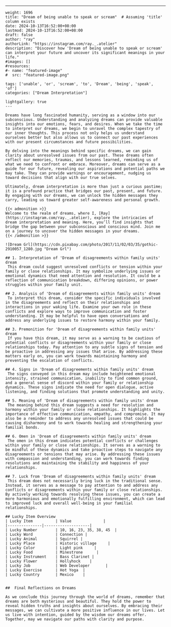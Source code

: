 ---
    weight: 1696
    title: "Dream of being unable to speak or scream"  # Assuming 'title' column exists
    date: 2024-10-13T16:52:00+08:00
    lastmod: 2024-10-13T16:52:00+08:00
    draft: false
    author: "ray"
    authorLink: "https://instagram.com/ray._.atelier"
    description: "Discover how 'Dream of being unable to speak or scream' can interpret your future and uncover its significant meanings in your life."
    #images: []
    #resources:
    #- name: "featured-image"
    #  src: "featured-image.png"
    
    tags: ['unable', 'or', 'scream', 'to', 'Dream', 'being', 'speak', 'of']
    categories: ["Dream Interpretation"]
    
    lightgallery: true
    ---
    
    Dreams have long fascinated humanity, serving as a window into our subconscious. Understanding and analyzing dreams can provide valuable insights into our emotions, fears, and desires. When we take the time to interpret our dreams, we begin to unravel the complex tapestry of our inner thoughts. This process not only helps us understand ourselves better but also allows us to connect our past experiences with our present circumstances and future possibilities.
    
    By delving into the meanings behind specific dreams, we can gain clarity about unresolved issues from our past. These dreams often reflect our memories, traumas, and lessons learned, reminding us of what we need to confront or embrace. Moreover, dreams can serve as a guide for our future, revealing our aspirations and potential paths we may take. They can provide warnings or encouragement, nudging us toward decisions that align with our true selves.
    
    Ultimately, dream interpretation is more than just a curious pastime; it is a profound practice that bridges our past, present, and future. By engaging with our dreams, we can unlock the hidden messages they carry, leading us toward greater self-awareness and personal growth.
    
    {{< admonition >}}
    Welcome to the realm of dreams, where I, [Ray](https://instagram.com/ray._.atelier), explore the intricacies of dream interpretation and meaning. Here, you’ll find insights that bridge the gap between your subconscious and conscious mind. Join me on a journey to uncover the hidden messages in your dreams.
    {{< /admonition >}}
    
    ![Dream Grl](https://cdn.pixabay.com/photo/2017/11/02/03/35/gothic-2910057_1280.jpg "Dream Grl")
    
    ## 1. Interpretation of 'Dream of disagreements within family units' dream
     This dream could suggest unresolved conflicts or tension within your family or close relationships. It may symbolize underlying issues or emotional dynamics that need attention and resolution. It could be a reflection of communication breakdown, differing opinions, or power struggles within your family unit.
    
    ## 2. Analysis of 'Dream of disagreements within family units' dream
     To interpret this dream, consider the specific individuals involved in the disagreements and reflect on their relationships and interactions in your waking life. Examine your own role in these conflicts and explore ways to improve communication and foster understanding. It may be helpful to have open conversations and address any underlying issues to restore harmony within your family.
    
    ## 3. Premonition for 'Dream of disagreements within family units' dream
     If you have this dream, it may serve as a warning to be cautious of potential conflicts or disagreements within your family or close relationships today. Pay attention to any subtle signs of tension and be proactive in addressing any issues that arise. By addressing these matters early on, you can work towards maintaining harmony and preventing the escalation of conflicts.
    
    ## 4. Signs in 'Dream of disagreements within family units' dream
     The signs conveyed in this dream may include heightened emotional intensity, strained communication, inability to find common ground, and a general sense of discord within your family or relationship dynamics. These signs indicate the need for open dialogue, active listening, and finding solutions that promote understanding and unity.
    
    ## 5. Meaning of 'Dream of disagreements within family units' dream
     The meaning behind this dream suggests a need for resolution and harmony within your family or close relationships. It highlights the importance of effective communication, empathy, and compromise. It may also be a reminder to address any unresolved issues that could be causing disharmony and to work towards healing and strengthening your familial bonds.
    
    ## 6. Omen in 'Dream of disagreements within family units' dream
     The omen in this dream indicates potential conflicts or challenges within your family or close relationships. It serves as a warning to be mindful of these dynamics and take proactive steps to navigate any disagreements or tensions that may arise. By addressing these issues with compassion and understanding, you can work towards finding resolutions and maintaining the stability and happiness of your relationships.
    
    ## 7. Luck from 'Dream of disagreements within family units' dream
     This dream does not necessarily bring luck in the traditional sense. Instead, it serves as a message to pay attention to and address any conflicts or disagreements within your family or close relationships. By actively working towards resolving these issues, you can create a more harmonious and emotionally fulfilling environment, which can lead to improved luck and overall well-being in your familial relationships.
    
    ## Lucky Item Overview
    | Lucky Item          | Value              |
    |---------------|--------------------|
    | Lucky Number        | 10, 16, 23, 35, 38, 45  |
    | Lucky Word          | Connection |
    | Lucky Animal        | Squirrel |
    | Lucky Place         | Historic village     |
    | Lucky Color         | Light pink     |
    | Lucky Food          | Minestrone      |
    | Lucky Instrument    | Bass Clarinet |
    | Lucky Flower        | Hollyhock    |
    | Lucky Job           | Web Developer       |
    | Lucky Exercise      | Hot Yoga  |
    | Lucky Country       | Mexico    |
    
    
    ##  Final Reflections on Dreams
    
    As we conclude this journey through the world of dreams, remember that dreams are both mysterious and beautiful. They hold the power to reveal hidden truths and insights about ourselves. By embracing their messages, we can cultivate a more positive influence in our lives. Let us live with intention, guided by the wisdom our dreams offer. Together, may we navigate our paths with clarity and purpose.
    